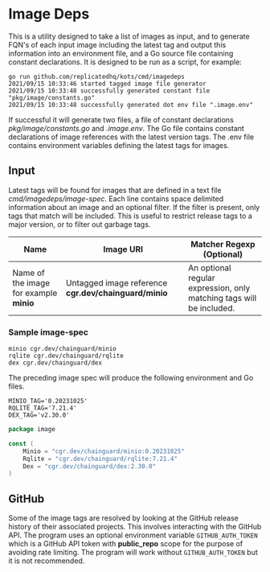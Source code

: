 # Image Deps

This is a utility designed to take a list of images as input, and to generate FQN's of each input image including the 
latest tag and output this information into an environment file, and a Go source file containing constant declarations. It
is designed to be run as a script, for example:
```shell
go run github.com/replicatedhq/kots/cmd/imagedeps 
2021/09/15 10:33:46 started tagged image file generator
2021/09/15 10:33:48 successfully generated constant file "pkg/image/constants.go"
2021/09/15 10:33:48 successfully generated dot env file ".image.env"
```
If successful it will generate two files, a file of constant declarations *pkg/image/constants.go* and *.image.env*.  The 
Go file contains constant declarations of image references with the latest version tags.  The .env file contains environment
variables defining the latest tags for images. 

## Input 
Latest tags will be found for images that are defined in a text file *cmd/imagedeps/image-spec*. Each line contains space delimited
information about an image and an optional filter. If the filter is present, only tags that match will be included.  This 
is useful to restrict release tags to a major version, or to filter out garbage tags. 

| Name | Image URI | Matcher Regexp (Optional) |
|------|--------------------|----------|
| Name of the image for example **minio** | Untagged image reference **cgr.dev/chainguard/minio**| An optional regular expression, only matching tags will be included.  |

### Sample image-spec
```text
minio cgr.dev/chainguard/minio
rqlite cgr.dev/chainguard/rqlite
dex cgr.dev/chainguard/dex
```
The preceding image spec will produce the following environment and Go files.
```shell
MINIO_TAG='0.20231025'
RQLITE_TAG='7.21.4'
DEX_TAG='v2.30.0'
```
```go
package image

const (
	Minio = "cgr.dev/chainguard/minio:0.20231025"
	Rqlite = "cgr.dev/chainguard/rqlite:7.21.4"
	Dex = "cgr.dev/chainguard/dex:2.30.0"
)
```

## GitHub 
Some of the image tags are resolved by looking at the GitHub release history of their associated projects.  This involves 
interacting with the GitHub API.  The program uses an optional environment variable `GITHUB_AUTH_TOKEN` which is a GitHub API token 
with **public_repo** scope for the purpose of avoiding rate limiting.  The program will work without `GITHUB_AUTH_TOKEN`
but it is not recommended. 
